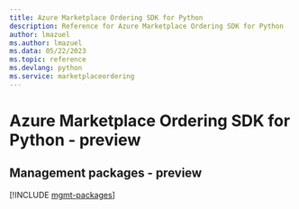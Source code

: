 ```yaml
---
title: Azure Marketplace Ordering SDK for Python
description: Reference for Azure Marketplace Ordering SDK for Python
author: lmazuel
ms.author: lmazuel
ms.data: 05/22/2023
ms.topic: reference
ms.devlang: python
ms.service: marketplaceordering
---
```

# Azure Marketplace Ordering SDK for Python - preview

## Management packages - preview
[!INCLUDE [mgmt-packages](marketplace-ordering-mgmt-index.md)]